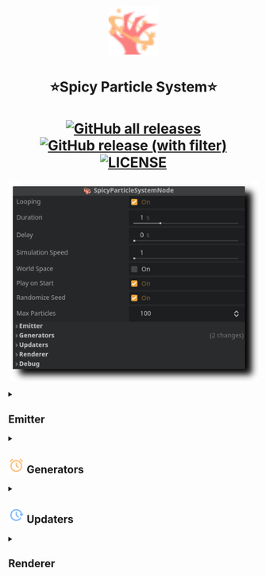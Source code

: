
<p align="center">
<img src="https://github.com/TheRensei/godot_spicyparticlesystem/blob/main/addons/spicyparticlesystem/icons/NodeIcon.svg" width="100" height="100"/>
</p>
<h1 align="center">⭐Spicy Particle System⭐</h1>
<h1 align="center">
  <a href="https://github.com/TheRensei/godot_spicyparticlesystem/releases">
    <img alt="GitHub all releases" src="https://img.shields.io/github/downloads/TheRensei/godot_spicyparticlesystem/total">
  </a>
  <a href="https://github.com/TheRensei/godot_spicyparticlesystem/releases/latest">
    <img alt="GitHub release (with filter)" src="https://img.shields.io/github/v/release/TheRensei/godot_spicyparticlesystem?filter=beta">
  </a>
  <a href="LICENSE">
    <img src="https://img.shields.io/github/license/TheRensei/godot_spicyparticlesystem?style=flat-square" alt="LICENSE">
  </a>
</h1>
 
![](/.images/Main.png)


<details><summary> <h2>  Emitter </h2> </summary>
  
![](/.images/Emitter.png)
  
</details>

<details><summary> <h2> <img src="/addons/spicyparticlesystem/icons/GenIcon.svg"/> Generators </h2> </summary>
  
![](/.images/Generators.png)

</details>

<details><summary> <h2> <img src="/addons/spicyparticlesystem/icons/UpIcon.svg"/> Updaters </h2> </summary>
  
![](/.images/Updaters.png)

</details>

<details><summary> <h2>  Renderer</h2> </summary>
  
![](/.images/Renderer.png)

</details>



